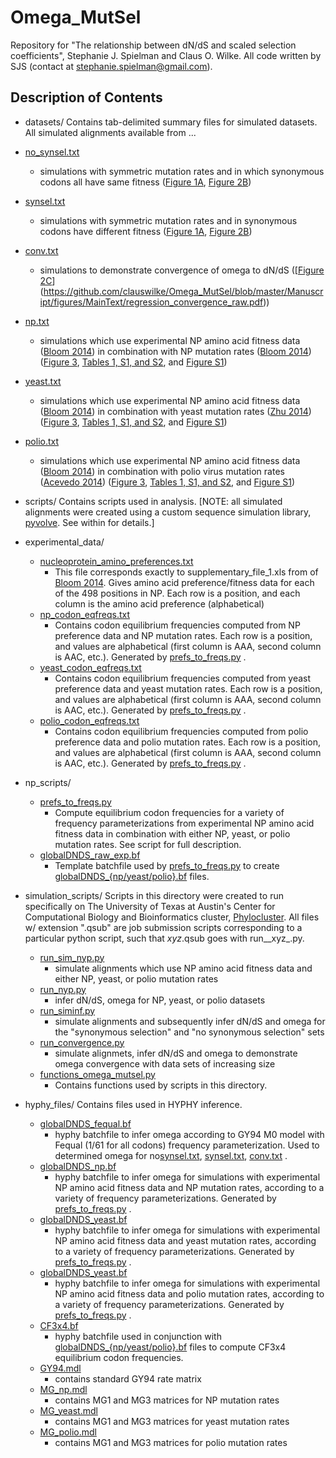 Omega_MutSel
============

Repository for "The relationship between dN/dS and scaled selection coefficients", Stephanie J. Spielman and Claus O. Wilke.
All code written by SJS (contact at stephanie.spielman@gmail.com).

## Description of Contents ##

* datasets/  Contains tab-delimited summary files for simulated datasets.  All simulated alignments available from ...
 * [no_synsel.txt](https://github.com/clauswilke/Omega_MutSel/blob/master/datasets/no_synsel.txt)
   * simulations with symmetric mutation rates and in which synonymous codons all have same fitness ([Figure 1A](https://github.com/clauswilke/Omega_MutSel/blob/master/Manuscript/figures/MainText/dnds_variance.pdf), [Figure 2B](https://github.com/clauswilke/Omega_MutSel/blob/master/Manuscript/figures/MainText/regression_convergence.pdf))
 * [synsel.txt](https://github.com/clauswilke/Omega_MutSel/blob/master/datasets/synsel.txt)
   * simulations with symmetric mutation rates and in synonymous codons have different fitness ([Figure 1A](https://github.com/clauswilke/Omega_MutSel/blob/master/Manuscript/figures/MainText/dnds_variance.pdf), [Figure 2B](https://github.com/clauswilke/Omega_MutSel/blob/master/Manuscript/figures/MainText/regression_convergence.pdf))
 * [conv.txt](https://github.com/clauswilke/Omega_MutSel/blob/master/datasets/conv.txt)
   * simulations to demonstrate convergence of omega to dN/dS ([[Figure 2C](https://github.com/clauswilke/Omega_MutSel/blob/master/Manuscript/figures/MainText/regression_convergence.pdf)](https://github.com/clauswilke/Omega_MutSel/blob/master/Manuscript/figures/MainText/regression_convergence_raw.pdf))
 * [np.txt](https://github.com/clauswilke/Omega_MutSel/blob/master/datasets/np.txt)
   * simulations which use experimental NP amino acid fitness data ([Bloom 2014](http://mbe.oxfordjournals.org/content/31/8/1956)) in combination with NP mutation rates ([Bloom 2014](http://mbe.oxfordjournals.org/content/31/8/1956)) ([Figure 3](https://github.com/clauswilke/Omega_MutSel/blob/master/Manuscript/figures/MainText/nyp_bias_r2.pdf), [Tables 1, S1, and S2](https://github.com/clauswilke/Omega_MutSel/blob/master/Manuscript/figures/latex_tables.txt), and [Figure S1](https://github.com/clauswilke/Omega_MutSel/blob/master/Manuscript/figures/SI/nyp_regression.pdf))
 * [yeast.txt](https://github.com/clauswilke/Omega_MutSel/blob/master/datasets/yeast.txt)
   * simulations which use experimental NP amino acid fitness data ([Bloom 2014](http://mbe.oxfordjournals.org/content/31/8/1956)) in combination with yeast mutation rates ([Zhu 2014](http://www.pnas.org/content/111/22/E2310)) ([Figure 3](https://github.com/clauswilke/Omega_MutSel/blob/master/Manuscript/figures/MainText/nyp_bias_r2.pdf), [Tables 1, S1, and S2](https://github.com/clauswilke/Omega_MutSel/blob/master/Manuscript/figures/latex_tables.txt), and [Figure S1](https://github.com/clauswilke/Omega_MutSel/blob/master/Manuscript/figures/SI/nyp_regression.pdf))
 * [polio.txt](https://github.com/clauswilke/Omega_MutSel/blob/master/datasets/polio.txt)
   * simulations which use experimental NP amino acid fitness data ([Bloom 2014](http://mbe.oxfordjournals.org/content/31/8/1956)) in combination with polio virus mutation rates ([Acevedo 2014](http://www.nature.com/nature/journal/v505/n7485/full/nature12861.html)) ([Figure 3](https://github.com/clauswilke/Omega_MutSel/blob/master/Manuscript/figures/MainText/nyp_bias_r2.pdf), [Tables 1, S1, and S2](https://github.com/clauswilke/Omega_MutSel/blob/master/Manuscript/figures/latex_tables.txt), and [Figure S1](https://github.com/clauswilke/Omega_MutSel/blob/master/Manuscript/figures/SI/nyp_regression.pdf))

* scripts/ Contains scripts used in analysis. [NOTE: all simulated alignments were created using a custom sequence simulation library, [pyvolve](https://github.com/sjspielman/pyvolve). See within for details.]

 * experimental_data/
   * [nucleoprotein_amino_preferences.txt](https://github.com/clauswilke/Omega_MutSel/blob/master/scripts/experimental_data/nucleoprotein_amino_preferences.txt)
     * This file corresponds exactly to supplementary_file_1.xls from of [Bloom 2014](http://mbe.oxfordjournals.org/content/31/8/1956). Gives amino acid preference/fitness data for each of the 498 positions in NP. Each row is a position, and each column is the amino acid preference (alphabetical)
    * [np_codon_eqfreqs.txt](https://github.com/clauswilke/Omega_MutSel/blob/master/scripts/experimental_data/np_codon_eqfreqs.txt)
      * Contains codon equilibrium frequencies computed from NP preference data and NP mutation rates. Each row is a position, and values are alphabetical (first column is AAA, second column is AAC, etc.). Generated by [prefs_to_freqs.py](https://github.com/clauswilke/Omega_MutSel/blob/master/scripts/np_scripts/prefs_to_freqs.py) .
    * [yeast_codon_eqfreqs.txt](https://github.com/clauswilke/Omega_MutSel/blob/master/scripts/experimental_data/yeast_codon_eqfreqs.txt)
      * Contains codon equilibrium frequencies computed from yeast preference data and yeast mutation rates. Each row is a position, and values are alphabetical (first column is AAA, second column is AAC, etc.). Generated by [prefs_to_freqs.py](https://github.com/clauswilke/Omega_MutSel/blob/master/scripts/np_scripts/prefs_to_freqs.py) .
    * [polio_codon_eqfreqs.txt](https://github.com/clauswilke/Omega_MutSel/blob/master/scripts/experimental_data/polio_codon_eqfreqs.txt)
      * Contains codon equilibrium frequencies computed from polio preference data and polio mutation rates. Each row is a position, and values are alphabetical (first column is AAA, second column is AAC, etc.). Generated by [prefs_to_freqs.py](https://github.com/clauswilke/Omega_MutSel/blob/master/scripts/np_scripts/prefs_to_freqs.py) .

 * np_scripts/
   * [prefs_to_freqs.py](https://github.com/clauswilke/Omega_MutSel/blob/master/scripts/np_scripts/prefs_to_freqs.py)
     * Compute equilibrium codon frequencies for a variety of frequency parameterizations from experimental NP amino acid fitness data in combination with either NP, yeast, or polio mutation rates. See script for full description.
    * [globalDNDS_raw_exp.bf](https://github.com/clauswilke/Omega_MutSel/blob/master/hyphy_files/globalDNDS_raw_exp.bf)
      * Template batchfile used by [prefs_to_freqs.py](https://github.com/clauswilke/Omega_MutSel/blob/master/scripts/np_scripts/prefs_to_freqs.py) to create [globalDNDS_{np/yeast/polio}.bf](https://github.com/clauswilke/Omega_MutSel/tree/master/hyphy_files) files.

 * simulation_scripts/   Scripts in this directory were created to run specifically on The University of Texas at Austin's Center for Computational Biology and Bioinformatics cluster, [Phylocluster](http://ccbb.biosci.utexas.edu/resources.html). All files w/ extension ".qsub" are job submission scripts corresponding to a particular python script, such that _xyz_.qsub goes with run__xyz_.py.
   * [run_sim_nyp.py](https://github.com/clauswilke/Omega_MutSel/blob/master/scripts/simulation_scripts/run_sim_nyp.py)
     * simulate alignments which use NP amino acid fitness data and either NP, yeast, or polio mutation rates
    * [run_nyp.py](https://github.com/clauswilke/Omega_MutSel/blob/master/scripts/simulation_scripts/run_nyp.py)
      * infer dN/dS, omega for NP, yeast, or polio datasets
    * [run_siminf.py](https://github.com/clauswilke/Omega_MutSel/blob/master/scripts/simulation_scripts/run_siminf.py)
      * simulate alignments and subsequently infer dN/dS and omega for the "synonymous selection" and "no synonymous selection" sets
    * [run_convergence.py](https://github.com/clauswilke/Omega_MutSel/blob/master/scripts/simulation_scripts/run_convergence.py)
      * simulate alignmets, infer dN/dS and omega to demonstrate omega convergence with data sets of increasing size
    * [functions_omega_mutsel.py](https://github.com/clauswilke/Omega_MutSel/blob/master/scripts/simulation_scripts/functions_omega_mutsel.py)
      * Contains functions used by scripts in this directory.

 * hyphy_files/        Contains files used in HYPHY inference.
   * [globalDNDS_fequal.bf](https://github.com/clauswilke/Omega_MutSel/blob/master/hyphy_files/globalDNDS_fequal.bf) 
     * hyphy batchfile to infer omega according to GY94 M0 model with Fequal (1/61 for all codons) frequency parameterization. Used to determined omega for no[synsel.txt](https://github.com/clauswilke/Omega_MutSel/blob/master/datasets/conv.txt), [synsel.txt](https://github.com/clauswilke/Omega_MutSel/blob/master/datasets/conv.txt), [conv.txt](https://github.com/clauswilke/Omega_MutSel/blob/master/datasets/conv.txt) .
    * [globalDNDS_np.bf](https://github.com/clauswilke/Omega_MutSel/blob/master/hyphy_files/globalDNDS_np.bf)
      * hyphy batchfile to infer omega for simulations with experimental NP amino acid fitness data and NP mutation rates, according to a variety of frequency parameterizations. Generated by [prefs_to_freqs.py](https://github.com/clauswilke/Omega_MutSel/blob/master/scripts/np_scripts/prefs_to_freqs.py) .
    * [globalDNDS_yeast.bf](https://github.com/clauswilke/Omega_MutSel/blob/master/hyphy_files/globalDNDS_yeast.bf)
      * hyphy batchfile to infer omega for simulations with experimental NP amino acid fitness data and yeast mutation rates, according to a variety of frequency parameterizations. Generated by [prefs_to_freqs.py](https://github.com/clauswilke/Omega_MutSel/blob/master/scripts/np_scripts/prefs_to_freqs.py) .
    * [globalDNDS_yeast.bf](https://github.com/clauswilke/Omega_MutSel/blob/master/hyphy_files/globalDNDS_yeast.bf)
      * hyphy batchfile to infer omega for simulations with experimental NP amino acid fitness data and polio mutation rates, according to a variety of frequency parameterizations. Generated by [prefs_to_freqs.py](https://github.com/clauswilke/Omega_MutSel/blob/master/scripts/np_scripts/prefs_to_freqs.py) .
    * [CF3x4.bf](https://github.com/clauswilke/Omega_MutSel/blob/master/hyphy_files/CF3x4.bf)
      * hyphy batchfile used in conjunction with [globalDNDS_{np/yeast/polio}.bf](https://github.com/clauswilke/Omega_MutSel/tree/master/hyphy_files) files to compute CF3x4 equilibrium codon frequencies.
    * [GY94.mdl](https://github.com/clauswilke/Omega_MutSel/blob/master/hyphy_files/GY94.mdl)
      * contains standard GY94 rate matrix
    * [MG_np.mdl](https://github.com/clauswilke/Omega_MutSel/blob/master/hyphy_files/MG_np.mdl)
      * contains MG1 and MG3 matrices for NP mutation rates 
    * [MG_yeast.mdl](https://github.com/clauswilke/Omega_MutSel/blob/master/hyphy_files/MG_yeast.mdl)
      * contains MG1 and MG3 matrices for yeast mutation rates 
    * [MG_polio.mdl](https://github.com/clauswilke/Omega_MutSel/blob/master/hyphy_files/MG_polio.mdl)
      * contains MG1 and MG3 matrices for polio mutation rates 











